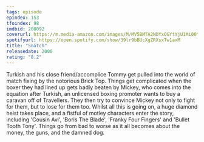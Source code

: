 ```yaml
---
tags: episode
epindex: 153
tfoindex: 98
imdbid: 208092
coverurl: https://m.media-amazon.com/images/M/MV5BMTA2NDYxOGYtYjU1Mi00Y2QzLTgxMTQtMWI1MGI0ZGQ5MmU4XkEyXkFqcGdeQXVyNDk3NzU2MTQ@._V1_SY300_CR1,0,202,300_.jpg
spotifyurl: https://open.spotify.com/show/39lr9bBUcXgZRXsxTw1axM
title: "Snatch"
releasedate: 2000
rating: "8.2"
---
```


Turkish and his close friend/accomplice Tommy get pulled into the world of match fixing by the notorious Brick Top. Things get complicated when the boxer they had lined up gets badly beaten by Mickey, who comes into the equation after Turkish, an unlicensed boxing promoter wants to buy a caravan off of Travellers. They then try to convince Mickey not only to fight for them, but to lose for them too. Whilst all this is going on, a huge diamond heist takes place, and a fistful of motley characters enter the story, including 'Cousin Avi', 'Boris The Blade', 'Franky Four Fingers' and 'Bullet Tooth Tony'. Things go from bad to worse as it all becomes about the money, the guns, and the damned dog.